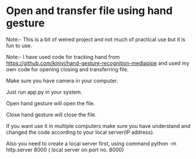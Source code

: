 # Open and transfer file using hand gesture
Note:- This is a bit of weired project and not much of practical use but it is fun to use.

Note:- I have used code for tracking hand from https://github.com/kinivi/hand-gesture-recognition-mediapipe and used my own code for opening closing and transferring file.

Make sure you have camera in your computer.

Just run app.py in your system.

Open hand gesture will open the file.

Close hand gesture will close the file.

If you want use it in multiple computers make sure you have understand and changed the code according to your local server(IP address).

Also you need to create a local server first, using command python -m http.server 8000 ( local server on port no. 8000)
